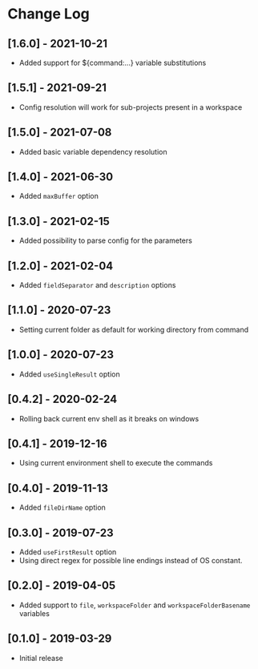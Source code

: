 # Change Log

## [1.6.0] - 2021-10-21
- Added support for ${command:...} variable substitutions

## [1.5.1] - 2021-09-21
- Config resolution will work for sub-projects present in a workspace

## [1.5.0] - 2021-07-08
- Added basic variable dependency resolution

## [1.4.0] - 2021-06-30
- Added `maxBuffer` option

## [1.3.0] - 2021-02-15
- Added possibility to parse config for the parameters

## [1.2.0] - 2021-02-04
- Added `fieldSeparator` and `description` options

## [1.1.0] - 2020-07-23
- Setting current folder as default for working directory from command

## [1.0.0] - 2020-07-23
- Added `useSingleResult` option

## [0.4.2] - 2020-02-24
- Rolling back current env shell as it breaks on windows

## [0.4.1] - 2019-12-16
- Using current environment shell to execute the commands

## [0.4.0] - 2019-11-13
- Added `fileDirName` option

## [0.3.0] - 2019-07-23

- Added `useFirstResult` option
- Using direct regex for possible line endings instead of OS constant.

## [0.2.0] - 2019-04-05

- Added support to `file`, `workspaceFolder` and `workspaceFolderBasename` variables

## [0.1.0] - 2019-03-29

- Initial release
